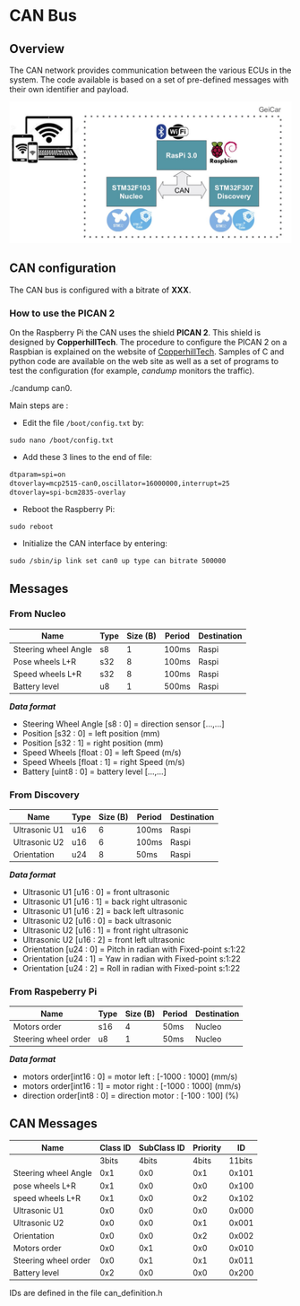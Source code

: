 # CAN Bus

## Overview
The CAN network provides communication between the various ECUs in the system. The code available is based on a set of pre-defined messages with their own identifier and payload.

![CAN Bus](./figures/hw_archi.jpg)

## CAN configuration

The CAN bus is configured with a bitrate of **XXX**.

### How to use the PICAN 2
On the Raspberry Pi the CAN uses the shield **PICAN 2**. This shield is designed by **CopperhillTech**. The procedure to configure the PICAN 2 on a Raspbian is explained on the website of [CopperhillTech](https://copperhilltech.com/pican2-controller-area-network-can-interface-for-raspberry-pi/). Samples of C and python code are available on the web site as well as a set of programs to test the configuration (for example, *candump* monitors the traffic).

./candump can0.

Main steps are :

* Edit the file `/boot/config.txt` by:

~~~~
sudo nano /boot/config.txt
~~~~

* Add these 3 lines to the end of file:

~~~~
dtparam=spi=on
dtoverlay=mcp2515-can0,oscillator=16000000,interrupt=25
dtoverlay=spi-bcm2835-overlay
~~~~

* Reboot the Raspberry Pi:

~~~~
sudo reboot
~~~~

* Initialize the CAN interface by entering:

~~~~
sudo /sbin/ip link set can0 up type can bitrate 500000
~~~~



## Messages

### From Nucleo
|Name                | Type   |Size (B)|Period |Destination|
|--------------------|--------|--------|-------|-----------|
|Steering wheel Angle|s8      |1       |100ms  |Raspi      |
|Pose wheels L+R     |s32     |8       |100ms  |Raspi      |
|Speed wheels L+R    |s32     |8       |100ms  |Raspi      |
|Battery level       |u8      |1       |500ms  |Raspi      |

***Data format***

* Steering Wheel Angle [s8 : 0] = direction sensor [...,...]  
* Position [s32 : 0] = left position (mm)   
* Position [s32 : 1] = right position (mm)   
* Speed Wheels [float : 0] = left Speed (m/s)   
* Speed Wheels [float : 1] = right Speed (m/s)   
* Battery [uint8 : 0] = battery level [...,...] 


### From Discovery
|Name                | Type   | Size (B) |Period |Destination|
|--------------------|--------|----------|-------|-----------|
|Ultrasonic U1   	 |u16     |6         |100ms  |Raspi      |
|Ultrasonic U2       |u16     |6         |100ms  |Raspi      |
|Orientation         |u24     |8         |50ms   |Raspi      |

***Data format***

* Ultrasonic U1 [u16 : 0] = front ultrasonic
* Ultrasonic U1 [u16 : 1] = back right ultrasonic
* Ultrasonic U1 [u16 : 2] = back left ultrasonic
* Ultrasonic U2 [u16 : 0] = back ultrasonic
* Ultrasonic U2 [u16 : 1] = front right ultrasonic
* Ultrasonic U2 [u16 : 2] = front left ultrasonic
* Orientation [u24 : 0] = Pitch in radian with Fixed-point s:1:22
* Orientation [u24 : 1] = Yaw in radian with Fixed-point s:1:22
* Orientation [u24 : 2] = Roll in radian with Fixed-point s:1:22

### From Raspeberry Pi
|Name                | Type   |Size (B)|Period |Destination|
|--------------------|--------|--------|-------|-----------|
|Motors order        |s16     |4       |50ms   |Nucleo     |
|Steering wheel order|u8      |1       |50ms   |Nucleo     |

***Data format***

* motors order[int16 : 0] = motor left    : [-1000 : 1000] (mm/s)   
* motors order[int16 : 1] = motor right   : [-1000 : 1000] (mm/s)   
* direction order[int8 : 0] = direction motor  : [-100 : 100] (%)   


## CAN Messages

|Name                |Class ID |SubClass ID|Priority |ID    |
|--------------------|---------|-----------|---------|------|
|                    |3bits    |4bits      |4bits    |11bits|
|Steering wheel Angle|0x1      |0x0        |0x1      |0x101 |
|pose wheels L+R     |0x1      |0x0        |0x0      |0x100 |
|speed wheels L+R    |0x1      |0x0        |0x2      |0x102 |
|Ultrasonic U1       |0x0      |0x0        |0x0      |0x000 |
|Ultrasonic U2       |0x0      |0x0        |0x1      |0x001 |
|Orientation         |0x0      |0x0        |0x2      |0x002 |
|Motors order        |0x0      |0x1        |0x0      |0x010 |
|Steering wheel order|0x0      |0x1        |0x1      |0x011 |
|Battery level       |0x2      |0x0        |0x0      |0x200 |

IDs are defined in the file can_definition.h
